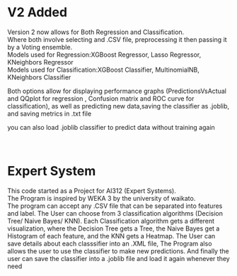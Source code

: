 # V2 Added
Version 2 now allows for Both Regression and Classification. <br>
Where both involve selecting and .CSV file, preprocessing it then passing it by a Voting ensemble. <br>
Models used for Regression:XGBoost Regressor, Lasso Regressor, KNeighbors Regressor <br>
Models used for Classification:XGBoost Classifier, MultinomialNB, KNeighbors Classifier <br>

Both options allow for displaying performance graphs (PredictionsVsActual and QQplot for regression , Confusion matrix and ROC curve for classification), as well as predicting new data,saving the classifier as .joblib, and saving metrics in .txt file <br>

you can also load .joblib classifier to predict data without training again <br>
<br> <br>
# Expert System
This code started as a Project for AI312 (Expert Systems). <br>
The Program is inspired by WEKA 3 by the university of waikato. <br>
The program can accept any .CSV file that can be separated into features and label. 
The User can choose from 3 classification algorithms (Decision Tree/ Naive Bayes/ KNN).
Each Classification algorithm gets a different visualization, where the Decision Tree gets a Tree, the Naive Bayes get a Histogram of each feature, and the KNN gets a Heatmap.
The User can save details about each classsifier into an .XML file, 
The Program also allows the user to use the classifier to make new predictions. 
And finally the user can save the classifier into a .joblib file and load it again whenever they need
